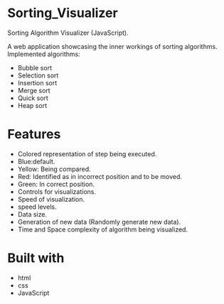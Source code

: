 # Sorting_Visualizer
Sorting Algorithm Visualizer (JavaScript).

A web application showcasing the inner workings of sorting algorithms. 
Implemented algorithms:

- Bubble sort
- Selection sort
- Insertion sort
- Merge sort
- Quick sort
- Heap sort

# Features

- Colored representation of step being executed.
- Blue:default.
- Yellow: Being compared.
- Red: Identified as in incorrect position and to be moved. 
- Green: In correct position.
- Controls for visualizations. 
- Speed of visualization.
- speed levels.
- Data size.
- Generation of new data (Randomly generate new data).
- Time and Space complexity of algorithm being visualized.

# Built with
- html
- css
- JavaScript

